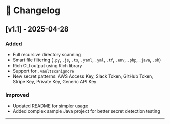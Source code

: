 # 📜 Changelog

## [v1.1] - 2025-04-28

### Added
- Full recursive directory scanning
- Smart file filtering (`.py`, `.js`, `.ts`, `.yaml`, `.yml`, `.tf`, `.env`, `.php`, `.java`, `.sh`)
- Rich CLI output using Rich library
- Support for `.vaultscanignore`
- New secret patterns: AWS Access Key, Slack Token, GitHub Token, Stripe Key, Private Key, Generic API Key

### Improved
- Updated README for simpler usage
- Added complex sample Java project for better secret detection testing

---